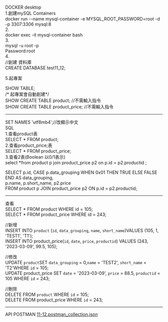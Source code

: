 DOCKER desktop  
1.創建mySQL Containers  
docker run --name mysql-container -e MYSQL_ROOT_PASSWORD=root -d -p 3307:3306 mysql:8  
2.  
docker exec -it mysql-container bash  
3.  
mysql -u root -p  
Password:root  
4.  
//創建 資料庫  
CREATE DATABASE test11_12;  

5.起專案  

SHOW TABLE;  
/* 起專案會自動創建*/  
SHOW CREATE TABLE product; //不需輸入指令  
SHOW CREATE TABLE product_price; //不需輸入指令  

---------------------------------------------------------------------------------------------  
SET NAMES 'utf8mb4';//改顯示中文  
SQL  
1.查看product表  
SELECT * FROM product;  
2.查看product_price;表  
SELECT * FROM product_price;  
3.查看2表(Boolean  以0/1表示)  
select *from product p join product_price p2 on p.id = p2.productid ;  

SELECT 
    p.id,
    CASE p.data_grouping
        WHEN 0x01 THEN TRUE
        ELSE FALSE
    END AS data_grouping,  
    p.name,
    p.short_name,
    p2.price  
FROM product p
JOIN product_price p2 ON p.id = p2.productid;

---------------------------------------------------------------------------------------------

查看  
SELECT * FROM product WHERE id = 105;  
SELECT * FROM product_price WHERE id = 243;  

//新增  
INSERT INTO `product` (`id`, `data_grouping`, `name`, `short_name`)VALUES (105, 1, 'TEST1', 'T1');  
INSERT INTO product_price(`id`, `date`, `price`, `productid`) VALUES (243, '2023-03-09', 99.5, 105);  

//修改  
UPDATE `product`SET `data_grouping` = 0,`name` = 'TEST2', `short_name` = 'T2'WHERE `id` = 105;  
UPDATE product_price SET `date` = '2023-03-09', `price` = 88.5, `productid` = 105 WHERE `id` = 243;  

//刪除  
DELETE FROM `product` WHERE `id` = 105;  
DELETE FROM product_price WHERE `id` = 243;  

---------------------------------------------------------------------------------------------
API POSTMAN
[11-12.postman_collection.json](https://github.com/user-attachments/files/17746530/11-12.postman_collection.json)












